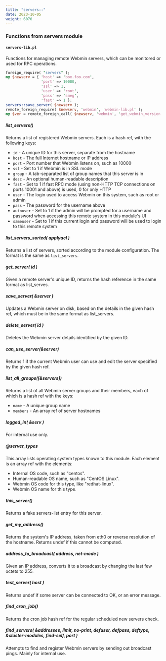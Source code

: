 ```yaml
---
title: "servers::"
date: 2023-10-05
weight: 6070
---
```


### Functions from servers module

#### `servers-lib.pl`
Functions for managing remote Webmin servers, which can be monitored or used for RPC operations.

```perl
foreign_require( "servers" );
my $newserv = { 'host' => 'box.foo.com',
                'port' => 10000,
                'ssl' => 1,
                'user' => 'root',
                'pass' => 'smeg',
                'fast' => 1 };
servers::save_server( $newserv );
remote_foreign_require( $newserv, 'webmin', 'webmin-lib.pl' );
my $ver = remote_foreign_call( $newserv, 'webmin', 'get_webmin_version' );
```

##### list_servers()
Returns a list of registered Webmin servers. Each is a hash ref, with the following keys:
* `id` - A unique ID for this server, separate from the hostname
* `host` - The full Internet hostname or IP address
* `port` - Port number that Webmin listens on, such as 10000
* `ssl` - Set to 1 if Webmin is in SSL mode
* `group` - A tab-separated list of group names that this server is in
* `desc` - An optional human-readable description
* `fast` - Set to 1 if fast RPC mode (using non-HTTP TCP connections on ports 10001 and above) is used, 0 for only HTTP
* `user` - The login used to access Webmin on this system, such as root or admin
* `pass` - The password for the username above
* `autouser` - Set to 1 if the admin will be prompted for a username and password when accessing this remote system in this module's UI
* `sameuser` - Set to 1 if this current login and password will be used to login to this remote system

##### list_servers_sorted( applyacl )
Returns a list of servers, sorted according to the module configuration. The format is the same as `list_servers`.

##### get_server( id )
Given a remote server's unique ID, returns the hash reference in the same format as list_serves.

##### save_server( &server )
Updates a Webmin server on disk, based on the details in the given hash ref, which must be in the same format as list_servers.

##### delete_server( id )
Deletes the Webmin server details identified by the given ID.

##### can_use_server(&server)
Returns 1 if the current Webmin user can use and edit the server specified by the given hash ref.

##### list_all_groups([&servers])
Returns a list of all Webmin server groups and their members, each of which is a hash ref with the keys:
* `name` - A unique group name
* `members` - An array ref of server hostnames

##### logged_in( &serv )
For internal use only.

##### @server_types
This array lists operating system types known to this module. Each element is an array ref with the elements:
* Internal OS code, such as "centos".
* Human-readable OS name, such as "CentOS Linux".
* Webmin OS code for this type, like "redhat-linux".
* Webmin OS name for this type.

##### this_server()
Returns a fake servers-list entry for this server.

##### get_my_address()
Returns the system's IP address, taken from eth0 or reverse resolution of the hostname. Returns undef if this cannot be computed.

##### address_to_broadcast( address, net-mode )
Given an IP address, converts it to a broadcast by changing the last few octets to 255.

##### test_server( host )
Returns undef if some server can be connected to OK, or an error message.

##### find_cron_job()
Returns the cron job hash ref for the regular scheduled new servers check.

##### find_servers( &addresses, limit, no-print, defuser, defpass, deftype, &cluster-modules, find-self, port )
Attempts to find and register Webmin servers by sending out broadcast pings. Mainly for internal use.
